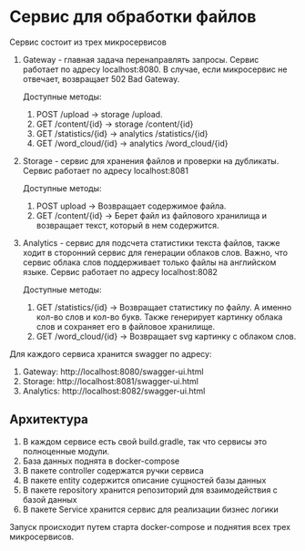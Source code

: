 # Сервис для обработки файлов

Сервис состоит из трех микросервисов

1) Gateway - главная задача перенаправлять запросы. Сервис работает по адресу localhost:8080. В случае, если микросервис
   не отвечает, возвращает 502 Bad Gateway.

   Доступные методы:
    1) POST /upload -> storage /upload.
    2) GET /content/{id} -> storage /content/{id}
    3) GET /statistics/{id} -> analytics /statistics/{id}
    4) GET /word_cloud/{id} -> analytics /word_cloud/{id}

2) Storage - сервис для хранения файлов и проверки на дубликаты. Сервис работает по адресу localhost:8081

   Доступные методы:
    1) POST upload -> Возвращает содержимое файла.
    2) GET /content/{id} -> Берет файл из файлового хранилища и возвращает текст, который в нем содержится.

3) Analytics - сервис для подсчета статистики текста файлов, также ходит в сторонний сервис для генерации облаков слов.
   Важно, что сервис облака слов поддерживает только файлы на английском языке. Сервис работает по адресу localhost:8082

   Доступные методы:
    1) GET /statistics/{id} -> Возвращает статистику по файлу. А именно кол-во слов и кол-во букв. Также генерирует
       картинку облака слов и сохраняет его в файловое хранилище.
    2) GET /word_cloud/{id} -> Возвращает svg картинку с облаком слов.

Для каждого сервиса хранится swagger по адресу:

1) Gateway: http://localhost:8080/swagger-ui.html
2) Storage: http://localhost:8081/swagger-ui.html
3) Analytics: http://localhost:8082/swagger-ui.html

## Архитектура

1) В каждом сервисе есть свой build.gradle, так что сервисы это полноценные модули.
2) База данных поднята в docker-compose
3) В пакете controller содержатся ручки сервиса
4) В пакете entity содержится описание сущностей базы данных
5) В пакете repository хранится репозиторий для взаимодействия с базой данных
6) В пакете Service хранится сервис для реализации бизнес логики

Запуск происходит путем старта docker-compose и поднятия всех трех микросервисов.